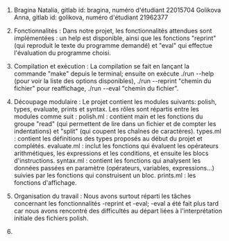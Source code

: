 1. Bragina Natalia, gitlab id: bragina, numéro d'étudiant 22015704
Golikova Anna, gitlab id: golikova, numéro d'étudiant 21962377

2. Fonctionnalités : Dans notre projet, les fonctionnalités attendues 
sont implémentées : un help est disponible, ainsi que les fonctions "reprint" (qui reproduit le texte du programme demandé) et "eval" qui effectue l'évaluation du programme choisi.

3. Compilation et exécution : La compilation se fait en lançant la commande "make" depuis le terminal; ensuite on exécute ./run --help (pour voir la liste des options disponibles), ./run --reprint "chemin du fichier" pour reaffichage, ./run --eval "chemin du fichier".

4. Découpage modulaire : Le projet contient les modules suivants: polish, types, evaluate, prints et syntax. Les rôles sont répartis entre les modules comme suit :
polish.ml : contient main et les fonctions du groupe "read" (qui permettent de lire dans un fichier et de compter les indentations) et "split" (qui coupent les chaînes de caractères).
types.ml : contient les définitions des types proposés au début du projet et complétés.
evaluate.ml : inclut les fonctions qui évaluent les opérateurs arithmétiques, les expressions et les conditions, et ensuite les blocs d'instructions. 
syntax.ml : contient les fonctions qui analysent les données passées en paramètre (opérateurs, variables, expressions...) suivies par les fonctions qui construisent un bloc. 
prints.ml : les fonctions d'affichage.

5. Organisation du travail : Nous avons surtout réparti les tâches concernant les fonctionnalités -reprint et -eval; -eval a été fait plus tard car nous avons rencontré des difficultés au départ liées à l'interprétation initiale des fichiers polish.

6. 